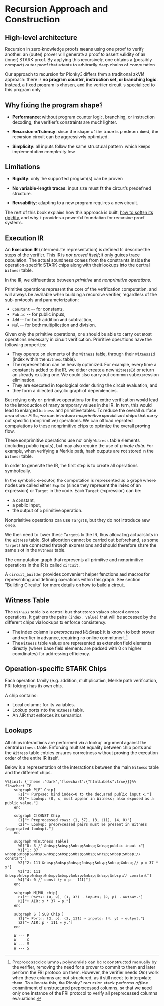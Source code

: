 # Recursion Approach and Construction

## High-level architecture

Recursion in zero-knowledge proofs means using one proof to verify another: an (outer) prover will generate a proof 
to assert validity of an (inner) STARK proof. By applying this recursively, one obtains a (possibly compact) outer proof that attests to arbitrarily deep chains of computation.

Our approach to recursion for Plonky3 differs from a traditional zkVM approach: there is **no program counter, instruction set, or branching logic**. Instead, a fixed program is chosen, and the verifier circuit is specialized to this program only.

## Why fixing the program shape?

- **Performance**: without program counter logic, branching, or instruction decoding,
  the verifier’s constraints are much lighter.

- **Recursion efficiency**: since the shape of the trace is predetermined,
  the recursion circuit can be aggressively optimized.

- **Simplicity**: all inputs follow the same structural pattern, which keeps
  implementation complexity low.

## Limitations

- **Rigidity**: only the supported program(s) can be proven.

- **No variable-length traces**: input size must fit the circuit’s predefined structure.

- **Reusability**: adapting to a new program requires a new circuit.

The rest of this book explains how this approach is built, [how to soften its rigidity](extensions.md#strategies),
and why it provides a powerful foundation for recursive proof systems.

## Execution IR

An **Execution IR** (intermediate representation) is defined to describe the steps of the verifier.
This IR is *not proved itself*; it only guides trace population.
The actual soundness comes from the constraints inside the operation-specific STARK chips along with their lookups into the central `Witness` table.

In the IR, we differentiate between *primitive* and *nonprimitive operations*. 

Primitive operations represent the core of the verification computation, and will always be available when building a recursive verifier, regardless of the sub-protocols and parameterization:

- `Constant` -- for constants,
- `Public` -- for public inputs,
- `Add` -- for both addition and subtraction,
- `Mul` -- for both multiplication and division. 

Given only the primitive operations, one should be able to carry out most operations necessary in circuit verification. Primitive operations have the following properties:

- They operate on elements of the `Witness` table, through their `WitnessId` (index within the `Witness` table).
- The representation can be heavily optimized. For example, every time a constant is added to the IR, we either create a new `WitnessId` or return an already existing one. We could also carry out common subexpression elimination.
- They are executed in topological order during the circuit evaluation, and
- they form a directed acyclic graph of dependencies.

But relying only on primitive operations for the entire verification would lead to the introduction of many temporary values in the IR. In turn, this would lead to enlarged `Witness` and primitive tables. To reduce the overall surface area of our AIRs, we can introduce *nonprimitive* specialized chips that carry out specific (nonprimitive) operations. We can offload repeated computations to these nonprimitive chips to optimize the overall proving flow.

These nonprimitive operations use not only `Witness` table elements (including public inputs), but may also require the use of *private data*. For example, when verifying a Merkle path, hash outputs are not stored in the `Witness` table. 

In order to generate the IR, the first step is to create all operations symbolically.

In the symbolic executor, the computation is represented as a graph where nodes are called either `ExprId` (since they represent the index of an expression) or `Target` in the code. Each `Target` (expression) can be:

- a constant, 
- a public input, 
- the output of a primitive operation. 

Nonprimitive operations can use `Target`s, but they do not introduce new ones. 

We then need to lower these `Target`s to the IR, thus allocating actual slots in the `Witness` table. Slot allocation cannot be carried out beforehand, as some `Target`s are connected through expressions and should therefore share the same slot in the `Witness` table.

The computation graph that represents all primitive and nonprimitive operations in the IR is called `circuit`. 

A `circuit_builder` provides convenient helper functions and macros for representing and defining operations within this graph. See section "Building Circuits" for more details on how to build a circuit.

## Witness Table

The `Witness` table is a central bus that stores values shared across operations. It gathers the pairs `(index, value)` that will be accessed by 
the different chips via lookups to enforce consistency.

- The index column is *preprocessed* [@@rap]: it is known to both prover and verifier in advance, requiring no online commitment.[^1]
- The `Witness` table values are represented as extension field elements directly (where base field elements are padded with 0 on higher coordinates) for addressing efficiency.


## Operation-specific STARK Chips

Each operation family (e.g. addition, multiplication, Merkle path verification, FRI folding) has its own chip.

A chip contains:

- Local columns for its variables.
- Lookup ports into the `Witness` table.
- An AIR that enforces its semantics.

## Lookups

All chips interactions are performed via a lookup argument against the central `Witness` table. Enforcing multiset equality between chip ports and the `Witness` table entries ensures correctness without proving the execution order of the entire IR itself.

Below is a representation of the interactions between the main `Witness` table and the different chips.

```mermaid
%%{init: {'theme':'dark',"flowchart":{"htmlLabels":true}}}%%
flowchart TB
    subgraph P[PI Chip]
      P1["• Purpose: bind index=0 to the declared public input x."]
      P2["• Lookup: (0, x) must appear in Witness; also exposed as a public value."]
    end

    subgraph C[CONST Chip]
      C1["• Preprocessed rows: (1, 37), (3, 111), (4, 0)"]
      C2["• Lookup: preprocessed pairs must be present in Witness (aggregated lookup)."]
    end

    subgraph W[Witness Table]
      W0["0: 3 // &nbsp;&nbsp;&nbsp;&nbsp;&nbsp;public input x"]
      W1["1: 37 &nbsp;&nbsp;&nbsp;&nbsp;&nbsp;&nbsp;&nbsp;&nbsp;&nbsp;&nbsp;// constant"]
      W2["2: 111 &nbsp;&nbsp;&nbsp;&nbsp;&nbsp;&nbsp;&nbsp;// p = 37 * x"]
      W3["3: 111 &nbsp;&nbsp;&nbsp;&nbsp;&nbsp;&nbsp;&nbsp;&nbsp;&nbsp;// constant"]
      W4["4: 0 // const (y = p - 111)"]
    end

    subgraph M[MUL chip]
      M1["• Ports: (0, x), (1, 37) → inputs; (2, p) → output."]
      M2["• AIR: x * 37 = p."]
    end

    subgraph S [ SUB Chip ]
      S1["• Ports: (2, p), (3, 111) → inputs; (4, y) → output."]
      S2["• AIR: p - 111 = y."]
    end

    W --- P
    W --- C
    W --- M
    W --- S
```


[^1]: Preprocessed columns / polynomials can be reconstructed manually by the verifier, removing the need for a prover to commit to them and later perform the FRI protocol on them. However, the verifier needs $O(n)$ work when these columns are not structured, as it still needs to interpolate them. To alleviate this, the Plonky3 recursion stack performs *offline* commitment of unstructured preprocessed columns, so that we need only one instance of the FRI protocol to verify all preprocessed columns evaluations. 